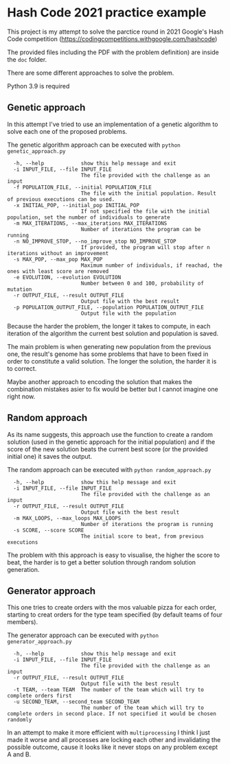 # Hash Code 2021 practice example

This project is my attempt to solve the parctice round in 2021 Google's Hash Code competition (https://codingcompetitions.withgoogle.com/hashcode)

The provided files including the PDF with the problem definition) are inside the `doc` folder.

There are some different approaches to solve the problem.

Python 3.9 is required

## Genetic approach

In this attempt I've tried to use an implementation of a genetic algorithm to solve each one of the proposed problems.

The genetic algorithm approach can be executed with `python genetic_approach.py`

```
  -h, --help            show this help message and exit
  -i INPUT_FILE, --file INPUT_FILE
                        The file provided with the challenge as an input
  -f POPULATION_FILE, --initial POPULATION_FILE
                        The file with the initial population. Result of previous executions can be used.
  -x INITIAL_POP, --initial_pop INITIAL_POP
                        If not specified the file with the initial population, set the number of individuals to generate
  -m MAX_ITERATIONS, --max_iterations MAX_ITERATIONS
                        Number of iterations the program can be running
  -n NO_IMPROVE_STOP, --no_improve_stop NO_IMPROVE_STOP
                        If provided, the program will stop after n iterations without an improvement
  -s MAX_POP, --max_pop MAX_POP
                        Maximum number of individuals, if reachad, the ones with least score are removed
  -e EVOLUTION, --evolution EVOLUTION
                        Number between 0 and 100, probability of mutation
  -r OUTPUT_FILE, --result OUTPUT_FILE
                        Output file with the best result
  -p POPULATION_OUTPUT_FILE, --population POPULATION_OUTPUT_FILE
                        Output file with the population

```

Because the harder the problem, the longer it takes to compute, in each iteration of the algorithm the current best 
solution and population is saved.

The main problem is when generating new population from the previous one, the result's genome has some problems that 
have to been fixed in order to constitute a valid solution. The longer the solution, the harder it is to correct.

Maybe another approach to encoding the solution that makes the combination mistakes asier to fix would be better but 
I cannot imagine one right now.

## Random approach

As its name suggests, this approach use the function to create a random solution (used in the genetic approach for the 
initial population) and if the score of the new solution beats the current best score (or the provided initial one) it 
saves the output.

The random approach can be executed with `python random_approach.py`

```
  -h, --help            show this help message and exit
  -i INPUT_FILE, --file INPUT_FILE
                        The file provided with the challenge as an input
  -r OUTPUT_FILE, --result OUTPUT_FILE
                        Output file with the best result
  -m MAX_LOOPS, --max_loops MAX_LOOPS
                        Number of iterations the program is running
  -s SCORE, --score SCORE
                        The initial score to beat, from previous executions

```

The problem with this approach is easy to visualise, the higher the score to beat, the harder is to get a better 
solution through random solution generation.

## Generator approach

This one tries to create orders with the mos valuable pizza for each order, starting to creat orders for the type 
team specified (by default teams of four members).

The generator approach can be executed with `python generator_approach.py`

```
  -h, --help            show this help message and exit
  -i INPUT_FILE, --file INPUT_FILE
                        The file provided with the challenge as an input
  -r OUTPUT_FILE, --result OUTPUT_FILE
                        Output file with the best result
  -t TEAM, --team TEAM  The number of the team which will try to complete orders first
  -u SECOND_TEAM, --second_team SECOND_TEAM
                        The number of the team which will try to complete orders in second place. If not specified it would be chosen randomly

```

In an attempt to make it more efficient with `multiprocessing` I think I just made it worse and all processes are 
locking each other and invalidating the possible outcome, cause it looks like it never stops on any problem 
except A and B.
